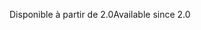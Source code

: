 <span data-ttu-id="42b3e-101">Disponible à partir de 2.0</span><span class="sxs-lookup"><span data-stu-id="42b3e-101">Available since 2.0</span></span>